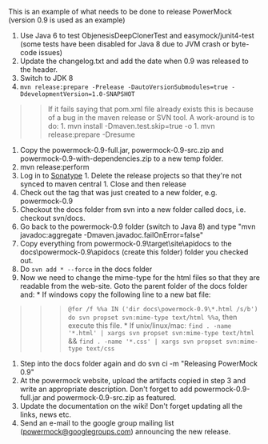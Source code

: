 This is an example of what needs to be done to release PowerMock (version 0.9 is used as an example)

  1. Use Java 6 to test ObjenesisDeepClonerTest and easymock/junit4-test (some tests have been disabled for Java 8 due to JVM crash or byte-code issues)
  1. Update the changelog.txt and add the date when 0.9 was released to the header.
  1. Switch to JDK 8
  1. `mvn release:prepare -Prelease -DautoVersionSubmodules=true -DdevelopmentVersion=1.0-SNAPSHOT`
> > If it fails saying that pom.xml file already exists this is because of a bug in the maven release or SVN tool.
> > A work-around is to do:
      1. mvn install -Dmaven.test.skip=true -o
      1. mvn release:prepare -Dresume
  1. Copy the powermock-0.9-full.jar, powermock-0.9-src.zip and powermock-0.9-with-dependencies.zip to a new temp folder.
  1. mvn release:perform
  1. Log in to [Sonatype](https://oss.sonatype.org)
    1. Delete the release projects so that they're not synced to maven central
    1. Close and then release
  1. Check out the tag that was just created to a new folder, e.g. powermock-0.9
  1. Checkout the docs folder from svn into a new folder called docs, i.e. checkout svn/docs.
  1. Go back to the powermock-0.9 folder (switch to Java 8) and type "mvn javadoc:aggregate -Dmaven.javadoc.failOnError=false"
  1. Copy everything from powermock-0.9\target\site\apidocs to the docs\powermock-0.9\apidocs (create this folder) folder you checked out.
  1. Do `svn add * --force` in the docs folder
  1. Now we need to change the mime-type for the html files so that they are readable from the web-site. Goto the parent folder of the docs folder and:
    * If windows copy the following line to a new bat file:
> > > `@for /f %%a IN ('dir docs\powermock-0.9\*.html /s/b') do svn propset svn:mime-type text/html %%a`, then execute this file.
    * If unix/linux/mac:
> > > `find . -name '*.html' | xargs svn propset svn:mime-type text/html` && `find . -name '*.css' | xargs svn propset svn:mime-type text/css`
  1. Step into the docs folder again and do svn ci -m "Releasing PowerMock 0.9"
  1. At the powermock website, upload the artifacts copied in step 3 and write an appropriate description. Don't forget to add powermock-0.9-full.jar and powermock-0.9-src.zip as featured.
  1. Update the documentation on the wiki! Don't forget updating all the links, news etc.
  1. Send an e-mail to the google group mailing list (powermock@googlegroups.com) announcing the new release.